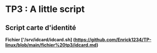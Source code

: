 # TP3 : A little script

## Script carte d'identité

**Fichier ['/srv/idcard/idcard.sh] (https://github.com/Enrick1234/TP-linux/blob/main/fichier%20tp3/idcard.md)**